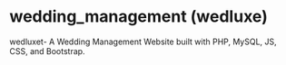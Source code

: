 # wedding_management (wedluxe)
wedluxet- A Wedding Management Website built with PHP, MySQL, JS, CSS, and Bootstrap.
